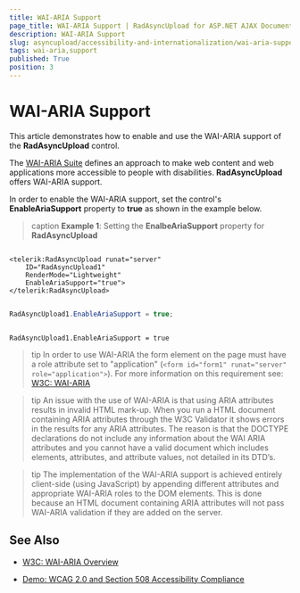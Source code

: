 ```yaml
---
title: WAI-ARIA Support
page_title: WAI-ARIA Support | RadAsyncUpload for ASP.NET AJAX Documentation
description: WAI-ARIA Support
slug: asyncupload/accessibility-and-internationalization/wai-aria-support
tags: wai-aria,support
published: True
position: 3
---
```


# WAI-ARIA Support

This article demonstrates how to enable and use the WAI-ARIA support of the **RadAsyncUpload** control.

The [WAI-ARIA Suite](http://www.w3.org/WAI/intro/aria) defines an approach to make web content and web applications more accessible to people with disabilities. **RadAsyncUpload** offers WAI-ARIA support.

In order to enable the WAI-ARIA support, set the control's **EnableAriaSupport** property to **true** as shown in the example below.

>caption **Example 1**: Setting the **EnalbeAriaSupport** property for **RadAsyncUpload**

````ASP.NET

<telerik:RadAsyncUpload runat="server"
	ID="RadAsyncUpload1"
	RenderMode="Lightweight"
	EnableAriaSupport="true">
</telerik:RadAsyncUpload>

````
````C#

RadAsyncUpload1.EnableAriaSupport = true;

````
````VB

RadAsyncUpload1.EnableAriaSupport = true

````

>tip In order to use WAI-ARIA the form element on the page must have a role attribute set to "application" (`<form id="form1" runat="server" role="application">`). For more information on this requirement see: [W3C: WAI-ARIA](http://www.w3.org/TR/wai-aria/roles#application)
>

>tip An issue with the use of WAI-ARIA is that using ARIA attributes results in invalid HTML mark-up. When you run a HTML document containing ARIA attributes through the W3C Validator it shows errors in the results for any ARIA attributes. The reason is that the DOCTYPE declarations do not include any information about the WAI ARIA attributes and you cannot have a valid document which includes elements, attributes, and attribute values, not detailed in its DTD’s.
>

>tip The implementation of the WAI-ARIA support is achieved entirely client-side (using JavaScript) by appending different attributes and appropriate WAI-ARIA roles to the DOM elements. This is done because an HTML document containing ARIA attributes will not pass WAI-ARIA validation if they are added on the server.
>


## See Also

 * [W3C: WAI-ARIA Overview](http://www.w3.org/WAI/intro/aria)

 * [Demo: WCAG 2.0 and Section 508 Accessibility Compliance](http://demos.telerik.com/aspnet-ajax/asyncupload/examples/accessibility/defaultcs.aspx)
 